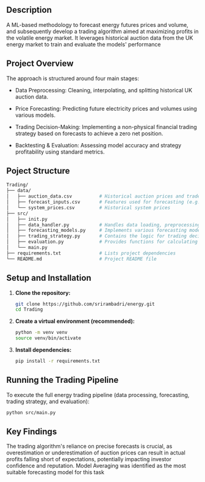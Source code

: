 ## Description

A ML-based methodology to forecast energy futures prices and volume, and subsequently develop a trading algorithm aimed at maximizing profits in the volatile energy market. It leverages historical auction data from the UK energy market to train and evaluate the models' performance


## Project Overview

The approach is structured around four main stages:

- Data Preprocessing: Cleaning, interpolating, and splitting historical UK auction data.

- Price Forecasting: Predicting future electricity prices and volumes using various models.

- Trading Decision-Making: Implementing a non-physical financial trading strategy based on forecasts to achieve a zero net position.

- Backtesting & Evaluation: Assessing model accuracy and strategy profitability using standard metrics.


## Poject Structure
```bash
Trading/
├── data/
│   ├── auction_data.csv          # Historical auction prices and traded volumes
│   ├── forecast_inputs.csv       # Features used for forecasting (e.g., weather, system data)
│   └── system_prices.csv         # Historical system prices
├── src/
│   ├── init.py               
│   ├── data_handler.py           # Handles data loading, preprocessing, and train-test splitting
│   ├── forecasting_models.py     # Implements various forecasting models and model averaging
│   ├── trading_strategy.py       # Contains the logic for trading decisions and bid generation
│   ├── evaluation.py             # Provides functions for calculating performance metrics and plotting results
│   └── main.py                   
├── requirements.txt              # Lists project dependencies
└── README.md                     # Project README file
```

## Setup and Installation

1.  **Clone the repository:**
    ```bash
    git clone https://github.com/srirambadri/energy.git
    cd Trading
    ```

2.  **Create a virtual environment (recommended):**
    ```bash
    python -m venv venv
    source venv/bin/activate
    ```

3.  **Install dependencies:**
    ```bash
    pip install -r requirements.txt
    ```

## Running the Trading Pipeline

To execute the full energy trading pipeline (data processing, forecasting, trading strategy, and evaluation):

```bash
python src/main.py
```

## Key Findings

The trading algorithm's reliance on precise forecasts is crucial, as overestimation or underestimation of auction prices can result in actual profits falling short of expectations, potentially impacting investor confidence and reputation. Model Averaging was identified as the most suitable forecasting model for this task



